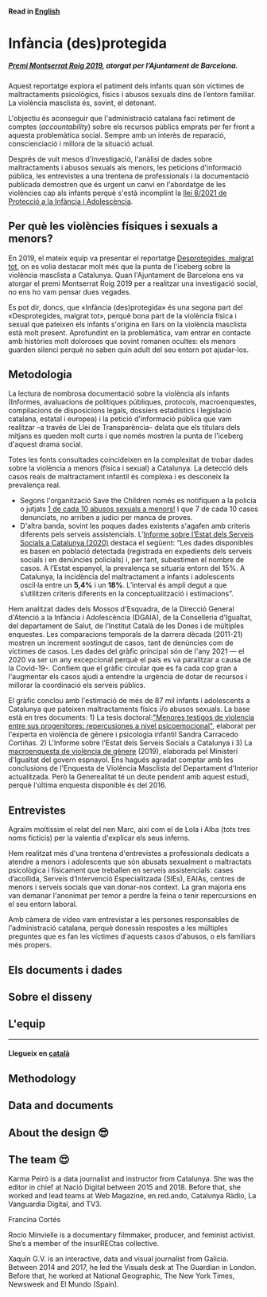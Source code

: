 #### Read in [English](https://github.com/fndvit/infancia-desprotegida/blob/main/README.md#llegeix-en-català)


# Infància (des)protegida

##### [Premi Montserrat Roig 2019](https://www.barcelona.cat/infobarcelona/ca/tema/ajuntament/premis-montserrat-roig-2019-al-periodisme-i-la-comunicacio-social_1011372.html), atorgat per l’Ajuntament de Barcelona.

Aquest reportatge explora el patiment dels infants quan són víctimes de maltractaments psicològics, físics i abusos sexuals dins de l’entorn familiar. La violència masclista és, sovint, el detonant.

L'objectiu és aconseguir que l'administració catalana faci retiment de comptes (*accountability*) sobre els recursos públics emprats per fer front a aquesta problemàtica social. 
Sempre amb un interès de reparació, conscienciació i millora de la situació actual.

Després de vuit mesos d'investigació, l'anàlisi de dades sobre maltractaments i abusos sexuals als menors, les peticions d'informació pública, 
les entrevistes a una trentena de professionals i la documentació publicada demostren que és urgent un canvi en l'abordatge de les violències cap als infants 
perquè s'està incomplint la [llei 8/2021 de Protecció a la Infància i Adolescència](https://www.boe.es/buscar/act.php?id=BOE-A-2021-9347).

## Per què les violències físiques i sexuals a menors?
En 2019, el mateix equip va presentar el reportatge [Desprotegides, malgrat tot](http://desprotegides.cat/), on es volia destacar 
molt més que la punta de l'iceberg sobre la violència masclista a Catalunya. Quan l'Ajuntament de Barcelona ens va atorgar el premi Montserrat Roig 2019 per a realitzar una investigació social, no ens ho vam pensar dues vegades. 

Es pot dir, doncs, que «Infància (des)protegida» és una segona part del «Desprotegides, malgrat tot», perquè bona part de la violència física i sexual que pateixen els infants s'origina en llars on la violència masclista està molt present. Aprofundint en la problemàtica, vam entrar en contacte amb històries molt doloroses que sovint romanen ocultes: els menors guarden silenci perquè no saben quin adult del seu entorn pot ajudar-los.

## Metodologia
La lectura de nombrosa documentació sobre la violència als infants (Informes, avaluacions de polítiques públiques, protocols, macroenquestes, compilacions de disposicions legals, dossiers estadístics i legislació catalana, estatal i europea) i la petició d'informació pública que vam realitzar –a través de Llei de Transparència– delata que els titulars dels mitjans es queden molt curts i que només mostren la punta de l'iceberg d'aquest drama social. 

Totes les fonts consultades coincideixen en la complexitat de trobar dades sobre la violència a menors (física i sexual) a Catalunya. La detecció dels casos reals de maltractament infantil és complexa i es desconeix la prevalença real. 

* Segons l'organització Save the Children només es notifiquen a la policia o jutjats [1 de cada 10 abusos sexuals a menors!](https://www.savethechildren.es/sites/default/files/imce/docs/sota-el-mateix-sostre-web-doble.pdf) I que 7 de cada 10 casos denunciats, no arriben a judici per manca de proves.
* D'altra banda, sovint les poques dades existents s'agafen amb criteris diferents pels serveis assistencials. L’[Informe sobre l’Estat dels Serveis Socials a Catalunya (2020)](https://dretssocials.gencat.cat/web/.content/03ambits_tematics/15serveissocials/sistema_catala_serveis_socials/documents/informe_estat_serveis_socials/Informe-sobre-lestat-dels-serveis-socials-2020.pdf) destaca el següent: “Les dades disponibles es basen en població detectada (registrada en expedients dels serveis socials i en denúncies policials) i, per tant, subestimen el nombre de casos. A l’Estat espanyol, la prevalença se situaria entorn del 15%. A Catalunya, la incidència del maltractament a infants i adolescents oscil·la entre un **5,4%** i un **18%**. L’interval és ampli degut a que s’utilitzen criteris diferents en la conceptualització i estimacions”.

Hem analitzat dades dels Mossos d'Esquadra, de la Direcció General d'Atenció a la Infància i Adolescència (DGAIA), de la Conselleria d'Igualtat, del departament de Salut, de l’Institut Català de les Dones i de múltiples enquestes. Les comparacions temporals de la darrera dècada (2011-21) mostren un increment sostingut de casos, tant de denúncies com de víctimes de casos. Les dades del gràfic principal són de l'any 2021 — el 2020 va ser un any excepcional perquè el país es va paralitzar a causa de la Covid-19-. Confiem que el gràfic circular que es fa cada cop gran a l'augmentar els casos ajudi a entendre la urgència de dotar de recursos i millorar la coordinació els serveis públics. 

El gràfic conclou amb l'estimació de més de 87 mil infants i adolescents a Catalunya que pateixen maltractaments físics i/o abusos sexuals. La base està en tres documents: 1) La tesis doctoral:["Menores testigos de violencia entre sus progenitores: repercusiones a nivel psicoemocional"](https://violenciagenero.igualdad.gob.es/va/violenciaEnCifras/estudios/Tesis/estudios/Tesis5_Menores_Testigos_Violencia.htm), elaborat per l'experta en violència de gènere i psicologia infantil Sandra Carracedo Cortiñas. 2) L'Informe sobre l’Estat dels Serveis Socials a Catalunya i 3) La [macroenquesta de violència de gènere](https://violenciagenero.igualdad.gob.es/violenciaEnCifras/macroencuesta2015/Macroencuesta2019/home.htm) (2019), elaborada pel Ministeri d'Igualtat del govern espnayol. 
Ens hagués agradat comptar amb les conclusions de l'Enquesta de Violència Masclista del Departament d'Interior actualitzada. Però la Generealitat té un deute pendent amb aquest estudi, perquè l'última enquesta disponible és del 2016.  

## Entrevistes

Agraïm moltíssim el relat del nen Marc, així com el de Lola i Alba (tots tres noms ficticis) per la valentia d'explicar els seus inferns.  

Hem realitzat més d'una trentena d'entrevistes a professionals dedicats a atendre a menors i adolescents que són abusats sexualment o maltractats psicològica i físicament que treballen en serveis assistencials: cases d’acollida, Serveis d’Intervenció Especialitzada (SIEs), EAIAs, centres de menors i serveis socials que van donar-nos context. La gran majoria ens van demanar l'anonimat per temor a perdre la feina o tenir repercursions en el seu entorn laboral. 

Amb càmera de vídeo vam entrevistar a les persones responsables de l'administració catalana, perquè donessin respostes a les múltiples preguntes que es fan les víctimes d'aquests casos d'abusos, o els familiars més propers.

## Els documents i dades

## Sobre el disseny

## L'equip

---

#### Llegueix en [català](https://github.com/fndvit/infancia-desprotegida/blob/main/README.md/#read-in-English) 

## Methodology
  
## Data and documents

## About the design 😎  
## The team 😍

Karma Peiró is a data journalist and instructor from Catalunya. She was the editor in chief at Nació Digital between 2015 and 2018. Before that, she worked and lead teams at Web Magazine, en.red.ando, Catalunya Ràdio, La Vanguardia Digital, and TV3.

Francina Cortés


Rocío Minvielle is a documentary filmmaker, producer, and feminist activist. She’s a member of the insurRECtas collective.


Xaquín G.V. is an interactive, data and visual journalist from Galicia. Between 2014 and 2017, he led the Visuals desk at The Guardian in London. Before that, he worked at National Geographic, The New York Times, Newsweek and El Mundo (Spain).



